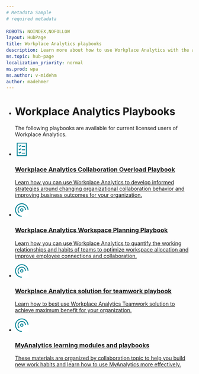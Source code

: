 ```yaml
---
# Metadata Sample
# required metadata

ROBOTS: NOINDEX,NOFOLLOW
layout: HubPage
title: Workplace Analytics playbooks
description: Learn more about how to use Workplace Analytics with the available playbooks
ms.topic: hub-page
localization_priority: normal 
ms.prod: wpa
ms.author: v-midehm
author: madehmer
---
```


<ul class="cardsY panelContent singlePanelContent">
    <li>
        <h1>Workplace Analytics Playbooks</h1>
            <p>The following playbooks are available for current licensed users of Workplace Analytics. </p>
    </li>
</ul>

<ul class="cardsM panelContent singlePanelContent cols cols2">
    <li>
        <a href="https://go.microsoft.com/fwlink/?linkid=2002306&clcid=0x409">
        <div class="cardSize">
            <div class="cardPadding">
                <div class="card">
                    <div class="cardImageOuter">
                        <div class="cardImage">
                            <img src="../Images/icon-checklist.png" alt="" />
                        </div>
                    </div>
                    <div class="cardText">
                        <h3>Workplace Analytics Collaboration Overload Playbook</h3>
                        <p>Learn how you can use Workplace Analytics to develop informed strategies around changing organizational collaboration behavior and improving business outcomes for your organization.</p>
                    </div>
                </div>
            </div>
        </div>
        </a>
    </li>
    <li>
        <a href="https://go.microsoft.com/fwlink/?linkid=2002305&clcid=0x409">
        <div class="cardSize">
            <div class="cardPadding">
                <div class="card">
                    <div class="cardImageOuter">
                        <div class="cardImage">
                            <img src="../Images/icon-queries.png" alt="" />
                        </div>
                    </div>
                    <div class="cardText">
                        <h3>Workplace Analytics Workspace Planning Playbook</h3>
                        <p>Learn how you can use Workplace Analytics to quantify the working relationships and habits of teams to optimize workspace allocation and improve employee connections and collaboration.</p>
                    </div>
                </div>
            </div>
        </div>
        </a>
    </li>
    <li>
        <a href="https://docs.microsoft.com/en-us/workplace-analytics/tutorials/WpA-Teamwork-Solution-Playbook.pdf">
        <div class="cardSize">
            <div class="cardPadding">
                <div class="card">
                    <div class="cardImageOuter">
                        <div class="cardImage">
                            <img src="../Images/icon-queries.png" alt="" />
                        </div>
                    </div>
                    <div class="cardText">
                        <h3>Workplace Analytics solution for teamwork playbook</h3>
                        <p>Learn how to best use Workplace Analytics Teamwork solution to achieve maximum benefit for your organization.</p>
                    </div>
                </div>
            </div>
        </div>
        </a>
    </li>
    <li>
        <a href="https://docs.microsoft.com/en-us/workplace-analytics/myanalytics/use/mya-adoption/adopt-learning-modules">
        <div class="cardSize">
            <div class="cardPadding">
                <div class="card">
                    <div class="cardImageOuter">
                        <div class="cardImage">
                            <img src="../Images/icon-queries.png" alt="" />
                        </div>
                    </div>
                    <div class="cardText">
                        <h3>MyAnalytics learning modules and playbooks</h3>
                        <p>These materials are organized by collaboration topic to help you build new work habits and learn how to use MyAnalytics more effectively.</p>
                    </div>
                </div>
            </div>
        </div>
        </a>
    </li>

